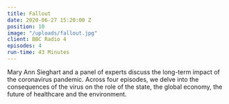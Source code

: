 ```yaml
---
title: Fallout
date: 2020-06-27 15:20:00 Z
position: 10
image: "/uploads/fallout.jpg"
client: BBC Radio 4
episodes: 4
run-time: 43 Minutes
---
```


Mary Ann Sieghart and a panel of experts discuss the long-term impact of the coronavirus pandemic. Across four episodes, we delve into the consequences of the virus on the role of the state, the global economy, the future of healthcare and the environment. 